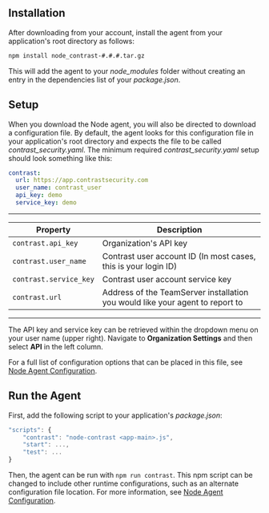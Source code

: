 <!--
title: "Node.js Agent Installation"
description: "Installing the Node.js Agent"
tags: "NodeJS agent installation"
-->

## Installation
After downloading from your account, install the agent from your application's root directory as follows:
``` sh
npm install node_contrast-#.#.#.tar.gz
```
This will add the agent to your *node_modules* folder without creating an entry in the dependencies list of your *package.json*.

## Setup
When you download the Node agent, you will also be directed to download a configuration file. By default, the agent looks for this configuration file in your application's root directory and expects the file to be called *contrast_security.yaml*.
The minimum required *contrast_security.yaml* setup should look something like this:
``` yaml
contrast:
  url: https://app.contrastsecurity.com
  user_name: contrast_user
  api_key: demo
  service_key: demo
```

---

 Property                | Description
------------------------ | ------------
`contrast.api_key`       | Organization's API key
`contrast.user_name`     | Contrast user account ID (In most cases, this is your login ID)
`contrast.service_key`   | Contrast user account service key
`contrast.url`           | Address of the TeamServer installation you would like your agent to report to

---

The API key and service key can be retrieved within the dropdown menu on your user name (upper right). Navigate to **Organization Settings** and then select **API** in the left column.

For a full list of configuration options that can be placed in this file, see [Node Agent Configuration](installation-node.html#node-config).

## Run the Agent
First, add the following script to your application's *package.json*:

``` javascript
"scripts": {
	"contrast": "node-contrast <app-main>.js",
	"start": ...,
	"test": ...
}
```

Then, the agent can be run with ```npm run contrast```. This npm script can be changed to include other runtime configurations, such as an alternate configuration file location. For more information, see [Node Agent Configuration](installation-node.html#node-config).
